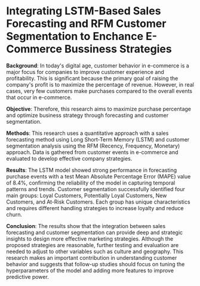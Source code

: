 # Integrating LSTM-Based Sales Forecasting and RFM Customer Segmentation to Enchance E-Commerce Bussiness Strategies 

**Background**: In today's digital age, customer behavior in e-commerce is a major focus for companies to improve customer experience and profitability. This is significant because the primary goal of raising the company's profit is to maximize the percentage of revenue. However, in real cases, very few customers make purchases compared to the overall events that occur in e-commerce.

**Objective**: Therefore, this research aims to maximize purchase percentage and optimize business strategy through forecasting and customer segmentation.

**Methods**: This research uses a quantitative approach with a sales forecasting method using Long Short-Term Memory (LSTM) and customer segmentation analysis using the RFM (Recency, Frequency, Monetary) approach. Data is gathered from customer events in e-commerce and evaluated to develop effective company strategies.

**Results**: The LSTM model showed strong performance in forecasting purchase events with a test Mean Absolute Percentage Error (MAPE) value of 8.4%, confirming the reliability of the model in capturing temporal patterns and trends. Customer segmentation successfully identified four main groups: Loyal Customers, Potentially Loyal Customers, New Customers, and At-Risk Customers. Each group has unique characteristics and requires different handling strategies to increase loyalty and reduce churn.

**Conclusion**: The results show that the integration between sales forecasting and customer segmentation can provide deep and strategic insights to design more effective marketing strategies. Although the proposed strategies are reasonable, further testing and evaluation are needed to adjust to other variables such as culture and geography. This research makes an important contribution in understanding customer behavior and suggests that follow-up studies should focus on tuning the hyperparameters of the model and adding more features to improve predictive power.
